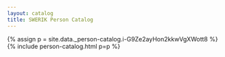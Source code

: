 ```yaml
---
layout: catalog
title: SWERIK Person Catalog
---
```

{% assign p = site.data._person-catalog.i-G9Ze2ayHon2kkwVgXWott8 %}
{% include person-catalog.html p=p %}

